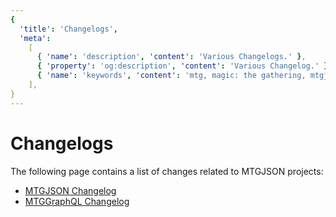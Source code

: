 ```yaml
---
{
  'title': 'Changelogs',
  'meta':
    [
      { 'name': 'description', 'content': 'Various Changelogs.' },
      { 'property': 'og:description', 'content': 'Various Changelog.' },
      { 'name': 'keywords', 'content': 'mtg, magic: the gathering, mtgjson, json, changelogs' },
    ],
}
---
```


# Changelogs

The following page contains a list of changes related to MTGJSON projects:

- [MTGJSON Changelog](/changelogs/mtgjson-v5/)
- [MTGGraphQL Changelog](/changelogs/mtggraphql/)
